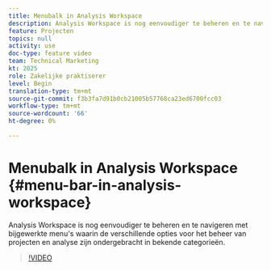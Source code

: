 ```yaml
---
title: Menubalk in Analysis Workspace
description: Analysis Workspace is nog eenvoudiger te beheren en te navigeren met bijgewerkte menu's waarin de verschillende opties voor het beheer van projecten en analyse zijn ondergebracht in bekende categorieën.
feature: Projecten
topics: null
activity: use
doc-type: feature video
team: Technical Marketing
kt: 2025
role: Zakelijke praktiserer
level: Begin
translation-type: tm+mt
source-git-commit: f3b3fa7d91b0cb21005b57768ca23ed6700fcc03
workflow-type: tm+mt
source-wordcount: '66'
ht-degree: 0%

---
```



# Menubalk in Analysis Workspace {#menu-bar-in-analysis-workspace}

Analysis Workspace is nog eenvoudiger te beheren en te navigeren met bijgewerkte menu&#39;s waarin de verschillende opties voor het beheer van projecten en analyse zijn ondergebracht in bekende categorieën.

>[!VIDEO](https://video.tv.adobe.com/v/23965/?quality=12)
